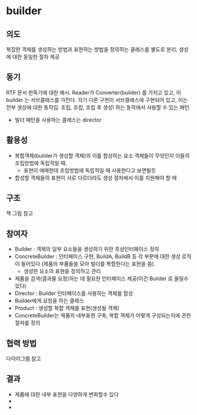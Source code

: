 # builder

## 의도
 복잡한 객체를 생성하는 방법과 표현하는 방법을 정의하는 클래스를 별도로 분리, 생성에 대한 동일한 절차 제공

## 동기
 RTF 문서 판독기에 대한 예시. Reader가 Converter(builder) 를 가지고 있고, 이 builder 는 서브클래스를 가진다.
 각기 다른 구현이 서브클래스에 구현되어 있고, 이는 전부 생성에 대한 동작임. 조립, 조립, 조립 후 생성! 하는 동작에서
 사용할 수 있는 패턴.
 - 빌더 패턴을 사용하는 클래스는 director

## 활용성
 - 복합객체(builder가 생성할 객체)의 이를 합성하는 요소 객체들이 무엇인지 이들의 조립방법에 독립적일 때.
   - 표현이 애매한데 조립방법에 독립적일 때 사용한다고 보면될듯
 - 합성할 객체들의 표현이 서로 다르더라도 생성 절차에서 이를 지원해야 할 때

## 구조
 책 그림 참고

## 참여자
- Builder : 객체의 일부 요소들을 생성하기 위한 추상인터페이스 정의
- ConcreteBuilder : 인터페이스 구현, BuildA, BuildB 등 각 부분에 대한 생성 로직이 들어있다.(제품의 부품들을 모아 빌더를 복합한다는 표현을 씀).
  - 생성한 요소의 표현을 정의하고 관리
- 제품을 검색(결과물 요청)하는 데 필요한 인터페이스 제공(이건 Builder 로 올릴수있다)
- Director : Builder 인터페이스를 사용하는 객체를 합성
 - Builder에게 요청을 하는 클래스
- Product : 생성할 복합 객체를 표현(생성될 객체)
 - ConcreteBuilder는 제품의 내부표현 구축, 복합 객체가 어떻게 구성되는지에 관한 절차를 정의

## 협력 방법
다이어그램 참고

## 결과
- 제품에 대한 내부 표현을 다양하게 변화할수 있다
 - 
- 
